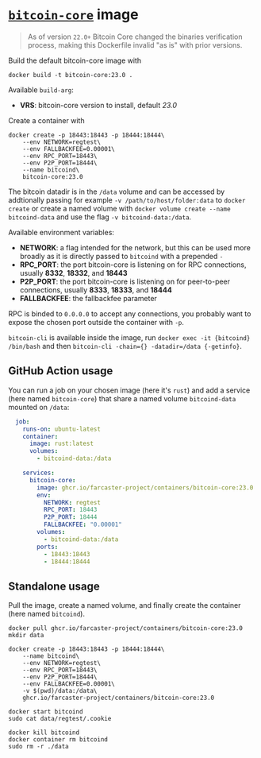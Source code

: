 # [`bitcoin-core`](https://github.com/bitcoin/bitcoin) image

> As of version `22.0+` Bitcoin Core changed the binaries verification process, making this Dockerfile invalid "as is" with prior versions.

Build the default bitcoin-core image with

```
docker build -t bitcoin-core:23.0 .
```

Available `build-arg`:

- **VRS**: bitcoin-core version to install, default _23.0_

Create a container with

```
docker create -p 18443:18443 -p 18444:18444\
    --env NETWORK=regtest\
    --env FALLBACKFEE=0.00001\
    --env RPC_PORT=18443\
    --env P2P_PORT=18444\
    --name bitcoind\
    bitcoin-core:23.0
```

The bitcoin datadir is in the `/data` volume and can be accessed by addtionally passing for example `-v /path/to/host/folder:data` to `docker create` or create a named volume with `docker volume create --name bitcoind-data` and use the flag `-v bitcoind-data:/data`.

Available environment variables:

- **NETWORK**: a flag intended for the network, but this can be used more broadly as it is directly passed to `bitcoind` with a prepended `-`
- **RPC_PORT**: the port bitcoin-core is listening on for RPC connections, usually **8332**, **18332**, and **18443**
- **P2P_PORT**: the port bitcoin-core is listening on for peer-to-peer connections, usually **8333**, **18333**, and **18444**
- **FALLBACKFEE**: the fallbackfee parameter

RPC is binded to `0.0.0.0` to accept any connections, you probably want to expose the chosen port outside the container with `-p`.

`bitcoin-cli` is available inside the image, run `docker exec -it {bitcoind} /bin/bash` and then `bitcoin-cli -chain={} -datadir=/data {-getinfo}`.

## GitHub Action usage

You can run a job on your chosen image (here it's `rust`) and add a service (here named `bitcoin-core`) that share a named volume `bitcoind-data` mounted on `/data`:

```yaml
  job:
    runs-on: ubuntu-latest
    container:
      image: rust:latest
      volumes:
        - bitcoind-data:/data

    services:
      bitcoin-core:
        image: ghcr.io/farcaster-project/containers/bitcoin-core:23.0
        env:
          NETWORK: regtest
          RPC_PORT: 18443
          P2P_PORT: 18444
          FALLBACKFEE: "0.00001"
        volumes:
          - bitcoind-data:/data
        ports:
          - 18443:18443
          - 18444:18444
```

## Standalone usage

Pull the image, create a named volume, and finally create the container (here named `bitcoind`).

```
docker pull ghcr.io/farcaster-project/containers/bitcoin-core:23.0
mkdir data

docker create -p 18443:18443 -p 18444:18444\
    --name bitcoind\
    --env NETWORK=regtest\
    --env RPC_PORT=18443\
    --env P2P_PORT=18444\
    --env FALLBACKFEE=0.00001\
    -v $(pwd)/data:/data\
    ghcr.io/farcaster-project/containers/bitcoin-core:23.0

docker start bitcoind
sudo cat data/regtest/.cookie

docker kill bitcoind
docker container rm bitcoind
sudo rm -r ./data
```
